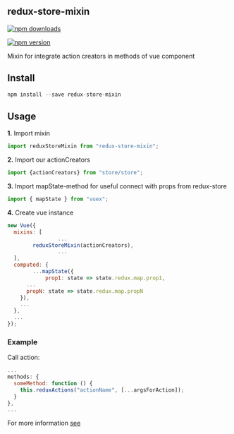 redux-store-mixin
------------

[![npm downloads](https://img.shields.io/npm/dm/redux-store-mixin.svg?style=flat-square)](https://www.npmjs.com/package/redux-store-mixin)

[![npm version](https://img.shields.io/npm/v/redux-store-mixin.svg?style=flat-square)](https://www.npmjs.com/package/redux-store-mixin)

Mixin for integrate action creators in methods of vue component

## Install

```js
npm install --save redux-store-mixin

```

## Usage

**1.** Import mixin
```js
import reduxStoreMixin from "redux-store-mixin";
```

**2.** Import our actionCreators
```js
import {actionCreators} from "store/store";
```

**3.** Import mapState-method for useful connect with props from redux-store
```js
import { mapState } from "vuex";
```

**4.** Create vue instance
```js
new Vue({
  mixins: [
                ...
		reduxStoreMixin(actionCreators),
                ...
  ],
  computed: {
		...mapState({
			prop1: state => state.redux.map.prop1,
      ...
      propN: state => state.redux.map.propN
    }),
    ...
  },
  ...
});
```

### Example

Call action:

```js
...
methods: {
  someMethod: function () {
    this.reduxActions("actionName", [...argsForAction]);
  }
},
...
```

For more information [see](https://habrahabr.ru/post/336352/)
